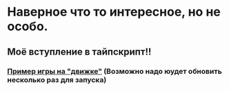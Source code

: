 # Наверное что то интересное, но не особо.
## Моё вступление в тайпскрипт!!

### [Пример игры на "движке"](http://wrongdoor.ddns.net/r1engine/mario/) (Возможно надо юудет обновить несколько раз для запуска)